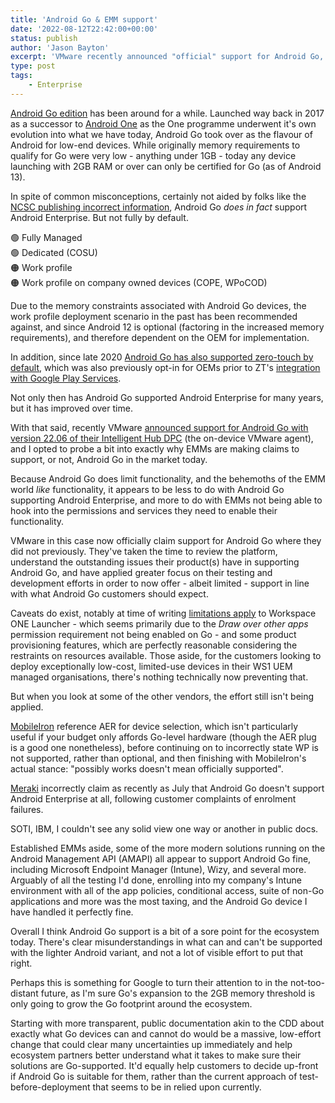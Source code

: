 ```yaml
---
title: 'Android Go & EMM support'
date: '2022-08-12T22:42:00+00:00'
status: publish
author: 'Jason Bayton'
excerpt: 'VMware recently announced "official" support for Android Go, the resource-mindful implementation of Android for lower-end devices. What does this mean for Android Go support over all, and does Android Go require dedicated support within the Android Ecosystem? (Hint: No).'
type: post
tags:
    - Enterprise
---
```

[Android Go edition](https://www.android.com/versions/go-edition/) has been around for a while. Launched way back in 2017 as a successor to [Android One](/android/what-is-android-one/) as the One programme underwent it's own evolution into what we have today, Android Go took over as the flavour of Android for low-end devices. While originally memory requirements to qualify for Go were very low - anything under 1GB - today any device launching with 2GB RAM or over can only be certified for Go (as of Android 13). 

In spite of common misconceptions, certainly not aided by folks like the [NCSC publishing incorrect information](https://www.ncsc.gov.uk/blog-post/ready-set-android-go), Android Go _does in fact_ support Android Enterprise. But not fully by default. 

🟢 Fully Managed  
🟢 Dedicated (COSU)  
🟠 Work profile  
🟠 Work profile on company owned devices (COPE, WPoCOD) 

Due to the memory constraints associated with Android Go devices, the work profile deployment scenario in the past has been recommended against, and since Android 12 is optional (factoring in the increased memory requirements), and therefore dependent on the OEM for implementation. 

In addition, since late 2020 [Android Go has also supported zero-touch by default](/android/android-enterprise-faq/#:~:text=on%208.0%2B%20devices.-,Does%20Android%20Go%20support%20zero%2Dtouch,-%3F%20%23), which was also previously opt-in for OEMs prior to ZT's [integration with Google Play Services](https://bayton.org/blog/2020/11/google-announce-big-changes-to-zero-touch/).

Not only then has Android Go supported Android Enterprise for many years, but it has improved over time.

With that said, recently VMware [announced support for Android Go with version 22.06 of their Intelligent Hub DPC](https://blogs.vmware.com/euc/2022/07/bringing-android-enterprise-to-everyone-with-android-go-edition.html) (the on-device VMware agent), and I opted to probe a bit into exactly why EMMs are making claims to support, or not, Android Go in the market today. 

Because Android Go does limit functionality, and the behemoths of the EMM world _like_ functionality, it appears to be less to do with Android Go supporting Android Enterprise, and more to do with EMMs not being able to hook into the permissions and services they need to enable their functionality. 

VMware in this case now officially claim support for Android Go where they did not previously. They've taken the time to review the platform, understand the outstanding issues their product(s) have in supporting Android Go, and have applied greater focus on their testing and development efforts in order to now offer - albeit limited - support in line with what Android Go customers should expect. 

Caveats do exist, notably at time of writing [limitations apply](https://docs.vmware.com/en/VMware-Workspace-ONE-UEM/services/Android_Platform/GUID-AWT-AFWINTRODUCTION.html?hWord=N4IgpgHiBcIIYDsAmAnA9gSyQAgOZpAF8g#:~:text=Android%20Device%20Modes.-,Android%20GO%20Support,-Workspace%20ONE%20UEM) to Workspace ONE Launcher - which seems primarily due to the _Draw over other apps_ permission requirement not being enabled on Go - and some product provisioning features, which are perfectly reasonable considering the restraints on resources available. Those aside, for the customers looking to deploy exceptionally low-cost, limited-use devices in their WS1 UEM managed organisations, there's nothing technically now preventing that. 

But when you look at some of the other vendors, the effort still isn't being applied. 

[MobileIron](https://forums.ivanti.com/s/article/Is-Android-Go-Edition-Supported-with-MobileIron?language=en_US) reference AER for device selection, which isn't particularly useful if your budget only affords Go-level hardware (though the AER plug is a good one nonetheless), before continuing on to incorrectly state WP is not supported, rather than optional, and then finishing with MobileIron's actual stance: "possibly works doesn't mean officially supported".

[Meraki](https://community.meraki.com/t5/New-to-Meraki/Meraki-and-Android-Go/m-p/154825) incorrectly claim as recently as July that Android Go doesn't support Android Enterprise at all, following customer complaints of enrolment failures.

SOTI, IBM, I couldn't see any solid view one way or another in public docs.

Established EMMs aside, some of the more modern solutions running on the Android Management API (AMAPI) all appear to support Android Go fine, including Microsoft Endpoint Manager (Intune), Wizy, and several more. Arguably of all the testing I'd done, enrolling into my company's Intune environment with all of the app policies, conditional access, suite of non-Go applications and more was the most taxing, and the Android Go device I have handled it perfectly fine. 

Overall I think Android Go support is a bit of a sore point for the ecosystem today. There's clear misunderstandings in what can and can't be supported with the lighter Android variant, and not a lot of visible effort to put that right. 

Perhaps this is something for Google to turn their attention to in the not-too-distant future, as I'm sure Go's expansion to the 2GB memory threshold is only going to grow the Go footprint around the ecosystem. 

Starting with more transparent, public documentation akin to the CDD about exactly what Go devices can and cannot do would be a massive, low-effort change that could clear many uncertainties up immediately and help ecosystem partners better understand what it takes to make sure their solutions are Go-supported. It'd equally help customers to decide up-front if Android Go is suitable for them, rather than the current approach of test-before-deployment that seems to be in relied upon currently.
